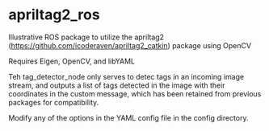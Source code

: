 # apriltag2_ros
Illustrative ROS package to utilize the apriltag2 (https://github.com/icoderaven/apriltag2_catkin) package using OpenCV

Requires Eigen, OpenCV, and libYAML

Teh tag_detector_node only serves to detec tags in an incoming image stream, and outputs a list of tags detected in the image with their coordinates in the custom message, which has been retained from previous packages for compatibility.

Modify any of the options in the YAML config file in the config directory.